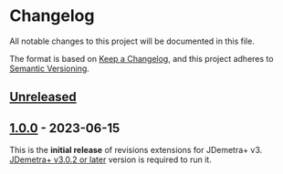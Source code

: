 # Changelog

All notable changes to this project will be documented in this file.

The format is based on [Keep a Changelog](https://keepachangelog.com/en/1.0.0/), and this project adheres
to [Semantic Versioning](https://semver.org/spec/v2.0.0.html).

## [Unreleased]

## [1.0.0] - 2023-06-15

This is the **initial release** of revisions extensions for JDemetra+ v3.  
[JDemetra+ v3.0.2 or later](https://github.com/jdemetra/jdplus-main) version is required to run it.

[Unreleased]: https://github.com/jdemetra/jdplus-revisions/compare/v1.0.0...HEAD
[1.0.0]: https://github.com/jdemetra/jdplus-revisions/releases/tag/v1.0.0
